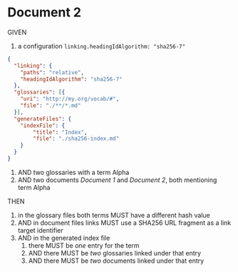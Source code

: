 # Document 2

GIVEN

1.  a configuration `linking.headingIdAlgorithm: "sha256-7"`

  ~~~json
  {
    "linking": {
      "paths": "relative",
      "headingIdAlgorithm": "sha256-7"
    },
    "glossaries": [{
      "uri": "http://my.org/vocab/#",
      "file": "./**/*.md"
    }],
    "generateFiles": {
      "indexFile": {
          "title": "Index",
          "file": "./sha256-index.md"
      }
    }
  }
  ~~~

1. AND two glossaries with a term Alpha
1. AND two documents *Document 1* and *Document 2*, both mentioning term Alpha

THEN

1. in the glossary files both terms MUST have a different hash value
1. AND in document files links MUST use a SHA256 URL fragment as a link target identifier
1. AND in the generated index file
   1. there MUST be *one* entry for the term
   1. AND there MUST be *two* glossaries linked under that entry
   1. AND there MUST be *two* documents linked under that entry
